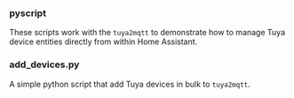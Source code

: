 ### pyscript
These scripts work with the `tuya2mqtt` to demonstrate how to manage Tuya device entities directly from within Home Assistant.

### add_devices.py
A simple python script that add Tuya devices in bulk to `tuya2mqtt`.
